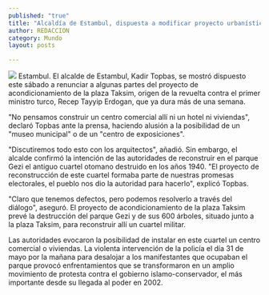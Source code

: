 ```yaml
---
published: "true"
title: "Alcaldía de Estambul, dispuesta a modificar proyecto urbanístico que desencadenó protestas "
author: REDACCION
category: Mundo
layout: posts

---
```


![](http://i.imgur.com/RMnyefEm.jpg)
Estambul. El alcalde de Estambul, Kadir Topbas, se mostró dispuesto este sábado a renunciar a algunas partes del proyecto de acondicionamiento de la plaza Taksim, origen de la revuelta contra el primer ministro turco, Recep Tayyip Erdogan, que ya dura más de una semana.

"No pensamos construir un centro comercial allí ni un hotel ni viviendas", declaró Topbas ante la prensa, haciendo alusión a la posibilidad de un "museo municipal" o de un "centro de exposiciones".

"Discutiremos todo esto con los arquitectos", añadió. Sin embargo, el alcalde confirmó la intención de las autoridades de reconstruir en el parque Gezi el antiguo cuartel otomano destruido en los años 1940.
"El proyecto de reconstrucción de este cuartel formaba parte de nuestras promesas electorales, el pueblo nos dio la autoridad para hacerlo", explicó Topbas.

"Claro que tenemos defectos, pero podemos resolverlo a través del diálogo", aseguró. El proyecto de acondicionamiento de la plaza Taksim prevé la destrucción del parque Gezi y de sus 600 árboles, situado junto a la plaza Taksim, para reconstruir allí un cuartel militar.

Las autoridades evocaron la posibilidad de instalar en este cuartel un centro comercial o viviendas. La violenta intervención de la policía el día 31 de mayo por la mañana para desalojar a los manifestantes que ocupaban el parque provocó enfrentamientos que se transformaron en un amplio movimiento de protesta contra el gobierno islamo-conservador, el más importante desde su llegada al poder en 2002.
